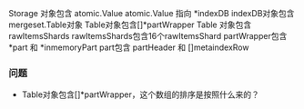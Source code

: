 Storage 对象包含 atomic.Value
atomic.Value 指向 *indexDB
indexDB对象包含mergeset.Table对象
Table对象包含[]*partWrapper
   Table 对象包含rawItemsShards
     rawItemsShards包含16个rawItemsShard
partWrapper包含 *part 和 *inmemoryPart
part包含 partHeader 和 []metaindexRow

### 问题
* Table对象包含[]*partWrapper，这个数组的排序是按照什么来的？